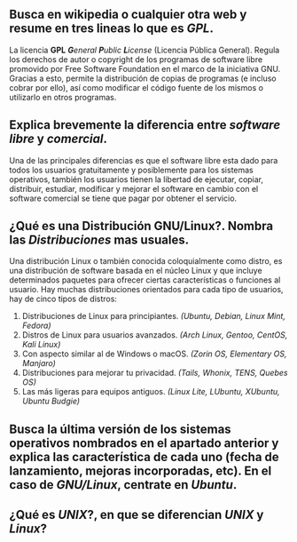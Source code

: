 ## Busca en wikipedia o cualquier otra web y resume en tres lineas lo que es _GPL_.

La licencia **GPL**  _**G**eneral **P**ublic **L**icense_ (Licencia Pública General). Regula los derechos de autor o copyright de los programas de software libre promovido por Free Software Foundation en el marco de la iniciativa GNU.
Gracias a esto, permite la distribución de copias de programas (e incluso cobrar por ello), así como modificar el código fuente de los mismos o utilizarlo en otros programas.

## Explica brevemente la diferencia entre _software libre_ y _comercial_.

Una de las principales diferencias es que el software libre esta dado para todos los usuarios gratuitamente y posiblemente para los sistemas operativos, también los usuarios tienen la libertad de ejecutar, copiar, distribuir, estudiar, modificar y mejorar el software en cambio con el software comercial se tiene que pagar por obtener el servicio.

## ¿Qué es una Distribución GNU/Linux?. Nombra las _Distribuciones_ mas usuales.

Una distribución Linux o también conocida coloquialmente como distro, es una distribución de software basada en el núcleo Linux y que incluye determinados paquetes para ofrecer ciertas características o funciones al usuario. Hay muchas distribuciones orientados para cada tipo de usuarios, hay de cinco tipos de distros:

1. Distribuciones de Linux para principiantes. *(Ubuntu, Debian, Linux Mint, Fedora)*
2. Distros de Linux para usuarios avanzados. *(Arch Linux, Gentoo, CentOS, Kali Linux)*
3. Con aspecto similar al de Windows o macOS. *(Zorin OS, Elementary OS, Manjaro)*
4. Distribuciones para mejorar tu privacidad. *(Tails, Whonix, TENS, Quebes OS)*
5. Las más ligeras para equipos antiguos. *(Linux Lite, LUbuntu, XUbuntu, Ubuntu Budgie)*

## Busca la última versión de los sistemas operativos nombrados en el apartado anterior y explica las característica de cada uno (fecha de lanzamiento, mejoras incorporadas, etc). En el caso de _GNU/Linux_, centrate en _Ubuntu_.

## ¿Qué es _UNIX_?, en que se diferencian _UNIX_ y _Linux_?
